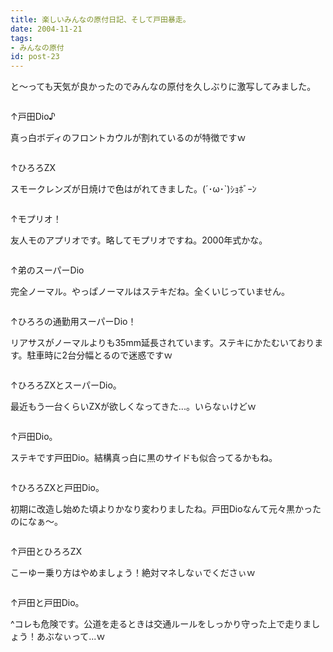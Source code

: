 ```yaml
---
title: 楽しいみんなの原付日記、そして戸田暴走。
date: 2004-11-21
tags:
- みんなの原付
id: post-23
---
```



<p class="sentence spacing10">と～っても天気が良かったのでみんなの原付を久しぶりに激写してみました。</p>
<div class="center spacing"><img src="/photo/diary/2004.11.21_zx1.jpg" alt=""></div>
<p class="sentence">↑戸田Dio♪</p>
<p class="sentence spacing10">真っ白ボディのフロントカウルが割れているのが特徴ですｗ</p>
<div class="center spacing"><img src="/photo/diary/2004.11.21_zx2.jpg" alt=""></div>
<p class="sentence">↑ひろろZX</p>
<p class="sentence spacing10">スモークレンズが日焼けで色はがれてきました。(´･ω･`)ｼｮﾎﾞｰﾝ</p>
<div class="center spacing"><img src="/photo/diary/2004.11.21_zx3.jpg" alt=""></div>
<p class="sentence">↑モプリオ！</p>
<p class="sentence spacing10">友人モのアプリオです。略してモプリオですね。2000年式かな。</p>
<div class="center spacing"><img src="/photo/diary/2004.11.21_zx4.jpg" alt=""></div>
<p class="sentence">↑弟のスーパーDio</p>
<p class="sentence spacing10">完全ノーマル。やっぱノーマルはステキだね。全くいじっていません。</p>
<div class="center spacing"><img src="/photo/diary/2004.11.21_zx5.jpg" alt=""></div>
<p class="sentence">↑ひろろの通勤用スーパーDio！</p>
<p class="sentence spacing10">リアサスがノーマルよりも35mm延長されています。ステキにかたむいております。駐車時に2台分幅とるので迷惑ですｗ</p>
<div class="center spacing"><img src="/photo/diary/2004.11.21_zx6.jpg" alt=""></div>
<p class="sentence">↑ひろろZXとスーパーDio。</p>
<p class="sentence spacing10">最近もう一台くらいZXが欲しくなってきた...。いらなぃけどｗ</p>
<div class="center spacing"><img src="/photo/diary/2004.11.21_zx7.jpg" alt=""></div>
<p class="sentence">↑戸田Dio。</p>
<p class="sentence spacing10">ステキです戸田Dio。結構真っ白に黒のサイドも似合ってるかもね。</p>
<div class="center spacing"><img src="/photo/diary/2004.11.21_zx8.jpg" alt=""></div>
<p class="sentence">↑ひろろZXと戸田Dio。</p>
<p class="sentence spacing10">初期に改造し始めた頃よりかなり変わりましたね。戸田Dioなんて元々黒かったのになぁ～。</p>
<div class="center spacing"><img src="/photo/diary/2004.11.21_zx9.jpg" alt=""></div>
<p class="sentence">↑戸田とひろろZX</p>
<p class="sentence spacing10">こーゆー乗り方はやめましょう！絶対マネしなぃでくださぃｗ</p>
<div class="center spacing"><img src="/photo/diary/2004.11.21_zx10.jpg" alt=""></div>
<p class="sentence">↑戸田と戸田Dio。</p>
<p>^コレも危険です。公道を走るときは交通ルールをしっかり守った上で走りましょう！あぶなぃって...ｗ</p>
